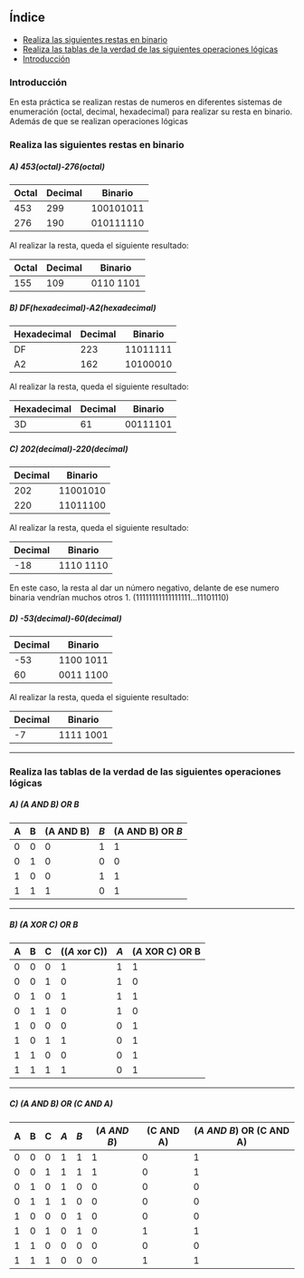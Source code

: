 ## Índice

- [Realiza las siguientes restas en binario](#realiza-las-siguientes-restas-en-binario)
- [Realiza las tablas de la verdad de las siguientes operaciones lógicas](#realiza-las-tablas-de-la-verdad-de-las-siguientes-operaciones-lógicas)
- [Introducción](@introducción)

### Introducción

En esta práctica se realizan restas de numeros en diferentes sistemas de enumeración (octal, decimal, hexadecimal) para realizar su resta en binario.
Además de que se realizan operaciones lógicas

### Realiza las siguientes restas en binario

##### A) 453(octal)-276(octal)

| Octal | Decimal | Binario   |
| ----- | ------- | --------- |
| 453   | 299     | 100101011 |
| 276   | 190     | 010111110 |

Al realizar la resta, queda el siguiente resultado:

| Octal | Decimal | Binario   |
| ----- | ------- | --------- |
| 155   | 109     | 0110 1101 |

##### B) DF(hexadecimal)-A2(hexadecimal)

| Hexadecimal | Decimal | Binario  |
| ----------- | ------- | -------- |
| DF          | 223     | 11011111 |
| A2          | 162     | 10100010 |

Al realizar la resta, queda el siguiente resultado:

| Hexadecimal | Decimal | Binario  |
| ----------- | ------- | -------- |
| 3D          | 61      | 00111101 |

##### C) 202(decimal)-220(decimal)

| Decimal | Binario  |
| ------- | -------- |
| 202     | 11001010 |
| 220     | 11011100 |

Al realizar la resta, queda el siguiente resultado:

| Decimal | Binario   |
| ------- | --------- |
| -18     | 1110 1110 |

En este caso, la resta al dar un número negativo, delante de ese numero binaria vendrían muchos otros 1. (11111111111111111...11101110)

##### D) -53(decimal)-60(decimal) 

| Decimal | Binario   |
| ------- | --------- |
| -53     | 1100 1011 |
| 60      | 0011 1100 |

Al realizar la resta, queda el siguiente resultado:

| Decimal | Binario   |
| ------- | --------- |
| -7      | 1111 1001 |


---

### Realiza las tablas de la verdad de las siguientes operaciones lógicas

##### A) (A AND B) OR *B*

| A   | B   | (A AND B) | *B* | (A AND B) OR *B* |
| --- | --- | --------- | --- | ---------------- |
| 0   | 0   | 0         | 1   | 1                |
| 0   | 1   | 0         | 0   | 0                |
| 1   | 0   | 0         | 1   | 1                |
| 1   | 1   | 1         | 0   | 1                |

---
##### B) (*A* XOR C) OR B

| A   | B   | C   | ((*A* xor C)) | *A* | (*A* XOR C) OR B |
| --- | --- | --- | ------------- | --- | ---------------- |
| 0   | 0   | 0   | 1             | 1   | 1                |
| 0   | 0   | 1   | 0             | 1   | 0                |
| 0   | 1   | 0   | 1             | 1   | 1                |
| 0   | 1   | 1   | 0             | 1   | 0                |
| 1   | 0   | 0   | 0             | 0   | 1                |
| 1   | 0   | 1   | 1             | 0   | 1                |
| 1   | 1   | 0   | 0             | 0   | 1                |
| 1   | 1   | 1   | 1             | 0   | 1                |

---

##### C) (*A AND B*) OR (C AND A)


| A   | B   | C   | *A* | *B* | (*A AND B*) | (C AND A) | (*A AND B*) OR (C AND A) |
| --- | --- | --- | --- | --- | ----------- | --------- | ------------------------ |
| 0   | 0   | 0   | 1   | 1   | 1           | 0         | 1                        |
| 0   | 0   | 1   | 1   | 1   | 1           | 0         | 1                        |
| 0   | 1   | 0   | 1   | 0   | 0           | 0         | 0                        |
| 0   | 1   | 1   | 1   | 0   | 0           | 0         | 0                        |
| 1   | 0   | 0   | 0   | 1   | 0           | 0         | 0                        |
| 1   | 0   | 1   | 0   | 1   | 0           | 1         | 1                        |
| 1   | 1   | 0   | 0   | 0   | 0           | 0         | 0                        |
| 1   | 1   | 1   | 0   | 0   | 0           | 1         | 1                        |





